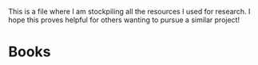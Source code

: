 This is a file where I am stockpiling all the resources I used for research. I hope this proves helpful for others wanting to pursue a similar project!


# Books
